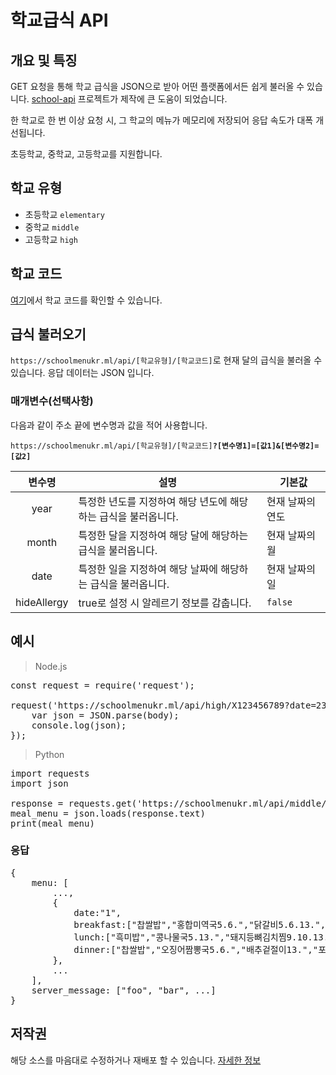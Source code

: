 # 학교급식 API
## 개요 및 특징
GET 요청을 통해 학교 급식을 JSON으로 받아 어떤 플랫폼에서든 쉽게 불러올 수 있습니다.
[school-api](https://github.com/agemor/school-api) 프로젝트가 제작에 큰 도움이 되었습니다.

한 학교로 한 번 이상 요청 시, 그 학교의 메뉴가 메모리에 저장되어 응답 속도가 대폭 개선됩니다.

초등학교, 중학교, 고등학교를 지원합니다.

## 학교 유형
 * 초등학교 <code>elementary</code>
 * 중학교 <code>middle</code>
 * 고등학교 <code>high</code>

## 학교 코드
[여기](https://www.meatwatch.go.kr/biz/bm/sel/schoolListPopup.do)에서 학교 코드를 확인할 수 있습니다.

## 급식 불러오기
<code>https://<span></span>schoolmenukr.<span></span>ml/api/[학교유형]/[학교코드]</code>로 현재 달의 급식을 불러올 수 있습니다. 응답 데이터는 JSON 입니다.

### 매개변수(선택사항)
다음과 같이 주소 끝에 변수명과 값을 적어 사용합니다.

<code>https://<span></span>schoolmenukr.<span></span>ml/api/[학교유형]/[학교코드]<strong>?[변수명1]=[값1]&[변수명2]=[값2]</strong></code>

| 변수명 | 설명 | 기본값 |
| :------: | ------ | ------ |
| year | 특정한 년도를 지정하여 해당 년도에 해당하는 급식을 불러옵니다. | 현재 날짜의 연도 | 
| month | 특정한 달을 지정하여 해당 달에 해당하는 급식을 불러옵니다. | 현재 날짜의 월 |
| date | 특정한 일을 지정하여 해당 날짜에 해당하는 급식을 불러옵니다. | 현재 날짜의 일 |
| hideAllergy | true로 설정 시 알레르기 정보를 감춥니다. | <code>false</code> |

## 예시
 > Node.js
<pre>
const request = require('request');

request('https://schoolmenukr.ml/api/high/X123456789?date=23', (err, res, body) => {
    var json = JSON.parse(body);
    console.log(json);
});
</pre>
 > Python
<pre>
import requests
import json

response = requests.get('https://schoolmenukr.ml/api/middle/X123456789?year=2018&month=5')
meal_menu = json.loads(response.text)
print(meal_menu)
</pre>

### 응답
 <pre>
{
    menu: [
        ...,
        {
            date:"1",
            breakfast:["찹쌀밥","홍합미역국5.6.","닭갈비5.6.13.","김구이13.","배추김치9.13.","방울토마토12."],
            lunch:["흑미밥","콩나물국5.13.","돼지등뼈김치찜9.10.13.","도토리묵무침5.6.13.","총각김치9.13.","청포도"],
            dinner:["찹쌀밥","오징어짬뽕국5.6.","배추겉절이13.","포도쥬스5.13.","만두오꼬노미야끼1.5.6.10.12.13."]
        },
        ...
    ],
    server_message: ["foo", "bar", ...]
}
</pre>

## 저작권
해당 소스를 마음대로 수정하거나 재배포 할 수 있습니다. [자세한 정보](https://namu.wiki/w/MIT%20허가서)